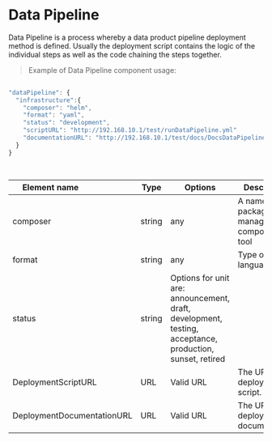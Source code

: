 # Data Pipeline

Data Pipeline is a process whereby a data product pipeline deployment method is defined. Usually the deployment script contains the logic of the individual steps as well as the code chaining the steps together.

> Example of Data Pipeline component usage:

```javascript
  
"dataPipeline": {
  "infrastructure":{
    "composer": "helm",
    "format": "yaml",
    "status": "development",
    "scriptURL": "http://192.168.10.1/test/runDataPipeline.yml"
    "documentationURL": "http://192.168.10.1/test/docs/DocsDataPipeline.html"
  }
}

  
```
| <div style="width:150px">Element name</div>   | Type  | Options  | Description  |
|---|---|---|---|
| composer | string | any | A name of the package manager, composer or tool |
| format | string  | any |  Type of script language|
| status | string  | Options for unit are: announcement, draft, development, testing, acceptance, production, sunset, retired |
| DeploymentScriptURL | URL | Valid URL  | 	The URL of the deployment script. |
| DeploymentDocumentationURL | URL | Valid URL  | 	The URL of the deployment documentation |

